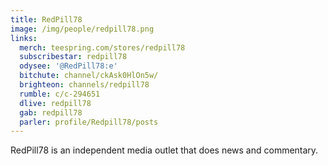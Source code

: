 ```yaml
---
title: RedPill78
image: /img/people/redpill78.png
links:
  merch: teespring.com/stores/redpill78
  subscribestar: redpill78
  odysee: '@RedPill78:e'
  bitchute: channel/ckAsk0HlOn5w/
  brighteon: channels/redpill78
  rumble: c/c-294651
  dlive: redpill78
  gab: redpill78
  parler: profile/Redpill78/posts
---
```


RedPill78 is an independent media outlet that does news and commentary.
